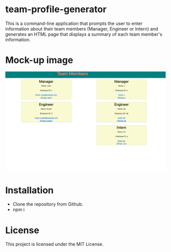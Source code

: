 # team-profile-generator
This is a command-line application that prompts the user to enter information about their team members (Manager, Engineer or Intern) and generates an HTML page that displays a summary of each team member's information.

# Mock-up image
![Mock-up img](mockup.png)
# Installation 
* Clone the repository from Github.
* npm i
# License
This project is licensed under the MIT License.
